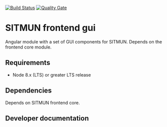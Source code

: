 [![Build Status](https://travis-ci.com/sitmun/sitmun-frontend-gui.svg?branch=master)](https://travis-ci.com/sitmun/sitmun-frontend-gui)
[![Quality Gate](https://sonarcloud.io/api/project_badges/measure?project=org.sitmun_sitmun-frontend-gui&metric=alert_status)](https://sonarcloud.io/dashboard?id=org.sitmun_sitmun-frontend-gui)


# SITMUN frontend gui
Angular module with a set of GUI components  for SITMUN. Depends on the frontend core module.


## Requirements

- Node 8.x (LTS) or greater LTS release

## Dependencies

Depends on SITMUN frontend core.

## Developer documentation


